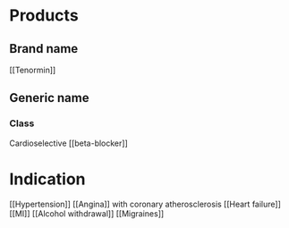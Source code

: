 # Products

## Brand name
[[Tenormin]]

## Generic name


### Class
Cardioselective [[beta-blocker]]

# Indication
[[Hypertension]]
[[Angina]] with coronary atherosclerosis
[[Heart failure]]
[[MI]]
[[Alcohol withdrawal]]
[[Migraines]]